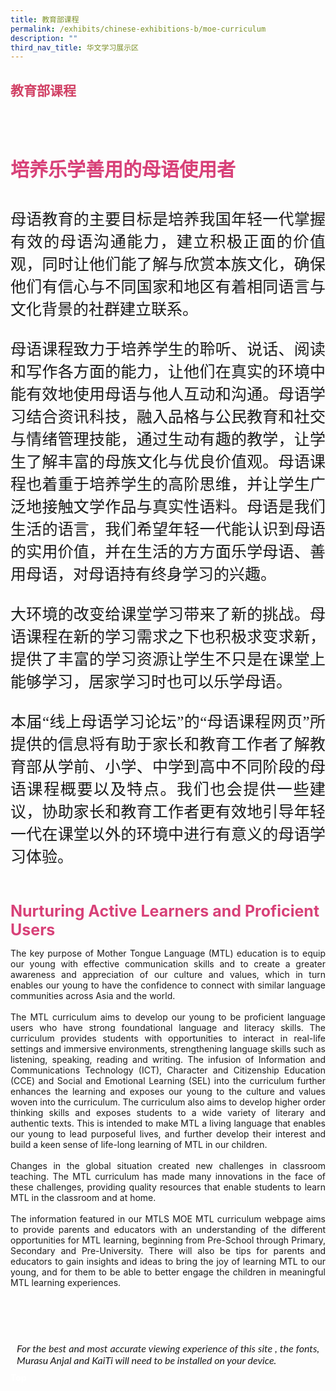 ```yaml
---
title: 教育部课程
permalink: /exhibits/chinese-exhibitions-b/moe-curriculum
description: ""
third_nav_title: 华文学习展示区
---
```

<html>
	<style>
		.btntop {
    position: fixed;
    float: right;
    bottom: 20px;
    right: 80px;
    z-index: 99;
    boder: none;
    background-color: #3bb9ff;
    cursor: pointer;
    padding: 15px;
    boder-radius: 4px;
    color: #fff;
    font-weight: 600;
}
.btnClass {
    display: none;
    padding: 15px 20px;
    text-align: center;
    text-decoration: none;
    color: #fff;
    background-color: #d14165;
    border-radius: 6px;
    outline: 0;
    cursor: pointer;
    margin-right: 10px;
    margin-bottom: 7px;
    width: 180px;
	}
		.btnClass:hover {
background-color: lightgrey;!important;
}
</style>
<div><h2 style="font-family:KaiTi;color:#d14165;">教育部课程</h2>
<div style="margin-top:auto;margin-bottom:auto;text-align:center;">
<div class="tab">
  <a href="/cl-preschool"><div style= "font-family:KaiTi;font-size:25px;" class="btnClass">学前教育</div></a>
  <a href="/cl-prischool"><div style="font-family:KaiTi;font-size:25px;" class="btnClass">小学</div></a>
  <a href="/cl-secsch/"><div style="font-family:KaiTi;font-size:25px;" class="btnClass">中学</div></a>
  <a href="/cl-preU/"><div style="font-family:KaiTi;font-size:25px;" class="btnClass">高中</div></a>
 </div></div><br />
  <div style="margin-top:auto;margin-bottom:auto;text-align:left;">
   <h4 style="padding-top:12px;font-color:#d14165;font-family:KaiTi; color:#d84178;font-size:30px;"><b>培养乐学善用的母语使用者 </b></h4>

 <p style="font-family:KaiTi; text-align:justify;font-size:25px">
母语教育的主要目标是培养我国年轻一代掌握有效的母语沟通能力，建立积极正面的价值观，同时让他们能了解与欣赏本族文化，确保他们有信心与不同国家和地区有着相同语言与文化背景的社群建立联系。<br /><br />
 母语课程致力于培养学生的聆听、说话、阅读和写作各方面的能力，让他们在真实的环境中能有效地使用母语与他人互动和沟通。母语学习结合资讯科技，融入品格与公民教育和社交与情绪管理技能，通过生动有趣的教学，让学生了解丰富的母族文化与优良价值观。母语课程也着重于培养学生的高阶思维，并让学生广泛地接触文学作品与真实性语料。母语是我们生活的语言，我们希望年轻一代能认识到母语的实用价值，并在生活的方方面乐学母语、善用母语，对母语持有终身学习的兴趣。<br /><br />
  大环境的改变给课堂学习带来了新的挑战。母语课程在新的学习需求之下也积极求变求新，提供了丰富的学习资源让学生不只是在课堂上能够学习，居家学习时也可以乐学母语。<br /><br />
  本届“线上母语学习论坛”的“母语课程网页”所提供的信息将有助于家长和教育工作者了解教育部从学前、小学、中学到高中不同阶段的母语课程概要以及特点。我们也会提供一些建议，协助家长和教育工作者更有效地引导年轻一代在课堂以外的环境中进行有意义的母语学习体验。
 </p><br />
   
 <span style="font-size:25px;color:#d84178;"><b>Nurturing Active Learners and Proficient Users </b></span>
  <div style="margin-top:auto;margin-bottom:auto;text-align:justify;">
<p>The key purpose of Mother Tongue Language (MTL) education is to equip our young with effective communication skills and to create a greater awareness and appreciation of our culture and values, which in turn enables our young to have the confidence to connect with similar language communities across Asia and the world. <br /><br />
 The MTL curriculum aims to develop our young to be proficient language users who have strong foundational language and literacy skills. The curriculum provides students with opportunities to interact in real-life settings and immersive environments, strengthening language skills such as listening, speaking, reading and writing. The infusion of Information and Communications Technology (ICT), Character and Citizenship Education (CCE) and Social and Emotional Learning (SEL) into the curriculum further enhances the learning and exposes our young to the culture and values woven into the curriculum. The curriculum also aims to develop higher order thinking skills and exposes students to a wide variety of literary and authentic texts. This is intended to make MTL a living language that enables our young to lead purposeful lives, and further develop their interest and build a keen sense of life-long learning of MTL in our children. <br /><br />
 Changes in the global situation created new challenges in classroom teaching. The MTL curriculum has made many innovations in the face of these challenges, providing quality resources that enable students to learn MTL in the classroom and at home. <br /><br />
 The information featured in our MTLS MOE MTL curriculum webpage aims to provide parents and educators with an understanding of the different opportunities for MTL learning, beginning from Pre-School through Primary, Secondary and Pre-University. There will also be tips for parents and educators to gain insights and ideas to bring the joy of learning MTL to our young, and for them to be able to better engage the children in meaningful MTL learning experiences. 
 </p>
 <br />
		<br/><br/><p style="font-size: 16px;font-family: Lato,sans-serif;font-style: italic;padding-top:12px;margin:10px;">For the best and most accurate viewing experience of this site , the fonts, Murasu Anjal and KaiTi will need to be installed on your device.</p>
   <a href="#top" style="text-decoration:none;"><span style="color:white"><b>Top</b></span></a>
</div>
</div>
</div>